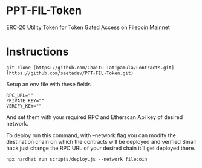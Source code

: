 # PPT-FIL-Token
ERC-20 Utility Token for Token Gated Access on Filecoin Mainnet

# Instructions

```git clone [https://github.com/Chaitu-Tatipamula/Contracts.git](https://github.com/seetadev/PPT-FIL-Token.git)```

Setup an env file with these fields
```
RPC_URL=""
PRIVATE_KEY=""
VERIFY_KEY=""
```
And set them with your required RPC and Etherscan Api key of desired network.

To deploy run this command, with –network flag you can modify the destination chain on which the contracts will be deployed and verified
Small hack just change the RPC URL of your desired chain it’ll get deployed there.

```npx hardhat run scripts/deploy.js --network filecoin```

